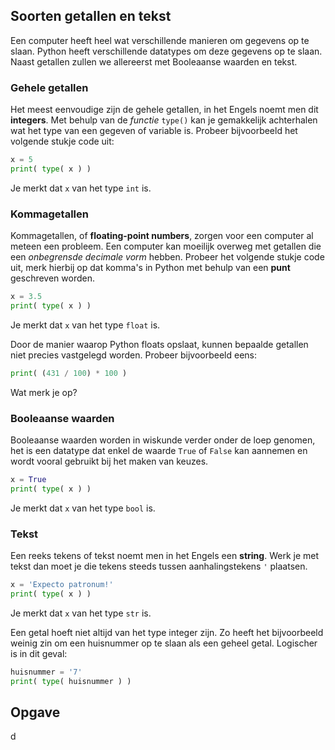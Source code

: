 ## Soorten getallen en tekst
Een computer heeft heel wat verschillende manieren om gegevens op te slaan. Python heeft verschillende datatypes om deze gegevens op te slaan.
Naast getallen zullen we allereerst met Booleaanse waarden en tekst.

### Gehele getallen
Het meest eenvoudige zijn de gehele getallen, in het Engels noemt men dit **integers**. Met behulp van de *functie* `type()` kan je gemakkelijk achterhalen wat het type van een gegeven of variable is. Probeer bijvoorbeeld het volgende stukje code uit:

```python
x = 5
print( type( x ) )
```
Je merkt dat `x` van het type `int` is.

### Kommagetallen
Kommagetallen, of **floating-point numbers**, zorgen voor een computer al meteen een probleem. Een computer kan moeilijk overweg met getallen die een *onbegrensde decimale vorm* hebben. Probeer het volgende stukje code uit, merk hierbij op dat komma's in Python met behulp van een **punt** geschreven worden.

```python
x = 3.5
print( type( x ) )
```
Je merkt dat `x` van het type `float` is.

Door de manier waarop Python floats opslaat, kunnen bepaalde getallen niet precies vastgelegd worden. Probeer bijvoorbeeld eens:
```python
print( (431 / 100) * 100 )
```
Wat merk je op?

### Booleaanse waarden
Booleaanse waarden worden in wiskunde verder onder de loep genomen, het is een datatype dat enkel de waarde `True` of `False` kan aannemen en wordt vooral gebruikt bij het maken van keuzes.

```python
x = True
print( type( x ) )
```
Je merkt dat `x` van het type `bool` is.

### Tekst
Een reeks tekens of tekst noemt men in het Engels een **string**. Werk je met tekst dan moet je die tekens steeds tussen aanhalingstekens `'` plaatsen.

```python
x = 'Expecto patronum!'
print( type( x ) )
```
Je merkt dat `x` van het type `str` is.

Een getal hoeft niet altijd van het type integer zijn. Zo heeft het bijvoorbeeld weinig zin om een huisnummer op te slaan als een geheel getal. Logischer is in dit geval:

```python
huisnummer = '7'
print( type( huisnummer ) )
```

## Opgave
d